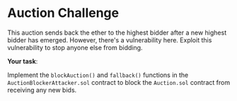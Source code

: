 # Auction Challenge

This auction sends back the ether to the highest bidder after a new highest bidder has emerged. However, there's a vulnerability here. Exploit this vulnerability to stop anyone else from bidding.

**Your task**:

Implement the `blockAuction()` and `fallback()` functions in the `AuctionBlockerAttacker.sol` contract to block the `Auction.sol` contract from receiving any new bids.
